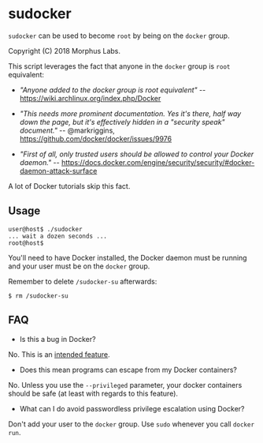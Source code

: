sudocker
========

`sudocker` can be used to become `root` by being on the `docker` group.

Copyright (C) 2018  Morphus Labs.

This script leverages the fact that anyone in the `docker` group is `root`
equivalent:

* _"Anyone added to the docker group is root equivalent"_
        -- https://wiki.archlinux.org/index.php/Docker

* _"This needs more prominent documentation. Yes it's there, half way down
    the page, but it's effectively hidden in a "security speak" document."_
        -- @markriggins, https://github.com/docker/docker/issues/9976

* _"First of all, only trusted users should be allowed to control your Docker
   daemon."_
        -- https://docs.docker.com/engine/security/security/#docker-daemon-attack-surface

A lot of Docker tutorials skip this fact.


Usage
-----

	user@host$ ./sudocker
	... wait a dozen seconds ...
	root@host$

You'll need to have Docker installed, the Docker daemon must be running and
your user must be on the `docker` group.

Remember to delete `/sudocker-su` afterwards:

	$ rm /sudocker-su


FAQ
---

* Is this a bug in Docker?

No.  This is an [intended feature].


* Does this mean programs can escape from my Docker containers?

No.  Unless you use the `--privileged` parameter, your docker containers should
be safe (at least with regards to this feature).


* What can I do avoid passwordless privilege escalation using Docker?

Don't add your user to the `docker` group.
Use `sudo` whenever you call `docker run`.


[intended feature]: https://github.com/docker/docker/issues/9976
